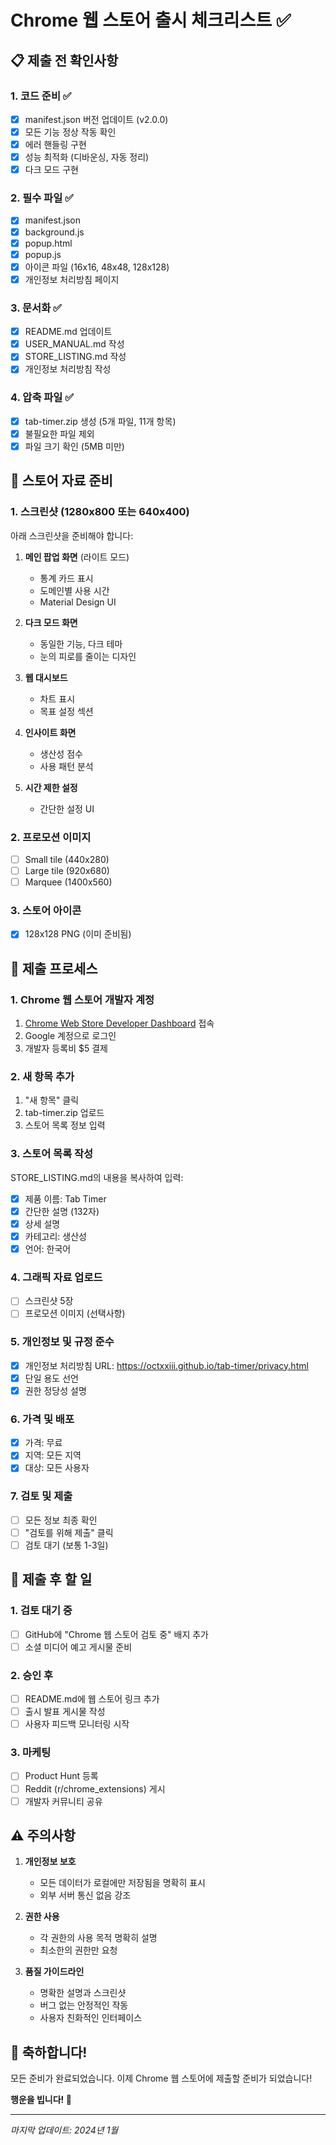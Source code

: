 # Chrome 웹 스토어 출시 체크리스트 ✅

## 📋 제출 전 확인사항

### 1. 코드 준비 ✅
- [x] manifest.json 버전 업데이트 (v2.0.0)
- [x] 모든 기능 정상 작동 확인
- [x] 에러 핸들링 구현
- [x] 성능 최적화 (디바운싱, 자동 정리)
- [x] 다크 모드 구현

### 2. 필수 파일 ✅
- [x] manifest.json
- [x] background.js
- [x] popup.html
- [x] popup.js
- [x] 아이콘 파일 (16x16, 48x48, 128x128)
- [x] 개인정보 처리방침 페이지

### 3. 문서화 ✅
- [x] README.md 업데이트
- [x] USER_MANUAL.md 작성
- [x] STORE_LISTING.md 작성
- [x] 개인정보 처리방침 작성

### 4. 압축 파일 ✅
- [x] tab-timer.zip 생성 (5개 파일, 11개 항목)
- [x] 불필요한 파일 제외
- [x] 파일 크기 확인 (5MB 미만)

## 🎨 스토어 자료 준비

### 1. 스크린샷 (1280x800 또는 640x400)
아래 스크린샷을 준비해야 합니다:

1. **메인 팝업 화면** (라이트 모드)
   - 통계 카드 표시
   - 도메인별 사용 시간
   - Material Design UI

2. **다크 모드 화면**
   - 동일한 기능, 다크 테마
   - 눈의 피로를 줄이는 디자인

3. **웹 대시보드**
   - 차트 표시
   - 목표 설정 섹션

4. **인사이트 화면**
   - 생산성 점수
   - 사용 패턴 분석

5. **시간 제한 설정**
   - 간단한 설정 UI

### 2. 프로모션 이미지
- [ ] Small tile (440x280)
- [ ] Large tile (920x680)
- [ ] Marquee (1400x560)

### 3. 스토어 아이콘
- [x] 128x128 PNG (이미 준비됨)

## 🚀 제출 프로세스

### 1. Chrome 웹 스토어 개발자 계정
1. [Chrome Web Store Developer Dashboard](https://chrome.google.com/webstore/devconsole) 접속
2. Google 계정으로 로그인
3. 개발자 등록비 $5 결제

### 2. 새 항목 추가
1. "새 항목" 클릭
2. tab-timer.zip 업로드
3. 스토어 목록 정보 입력

### 3. 스토어 목록 작성
STORE_LISTING.md의 내용을 복사하여 입력:
- [x] 제품 이름: Tab Timer
- [x] 간단한 설명 (132자)
- [x] 상세 설명
- [x] 카테고리: 생산성
- [x] 언어: 한국어

### 4. 그래픽 자료 업로드
- [ ] 스크린샷 5장
- [ ] 프로모션 이미지 (선택사항)

### 5. 개인정보 및 규정 준수
- [x] 개인정보 처리방침 URL: https://octxxiii.github.io/tab-timer/privacy.html
- [x] 단일 용도 선언
- [x] 권한 정당성 설명

### 6. 가격 및 배포
- [x] 가격: 무료
- [x] 지역: 모든 지역
- [x] 대상: 모든 사용자

### 7. 검토 및 제출
- [ ] 모든 정보 최종 확인
- [ ] "검토를 위해 제출" 클릭
- [ ] 검토 대기 (보통 1-3일)

## 📝 제출 후 할 일

### 1. 검토 대기 중
- [ ] GitHub에 "Chrome 웹 스토어 검토 중" 배지 추가
- [ ] 소셜 미디어 예고 게시물 준비

### 2. 승인 후
- [ ] README.md에 웹 스토어 링크 추가
- [ ] 출시 발표 게시물 작성
- [ ] 사용자 피드백 모니터링 시작

### 3. 마케팅
- [ ] Product Hunt 등록
- [ ] Reddit (r/chrome_extensions) 게시
- [ ] 개발자 커뮤니티 공유

## ⚠️ 주의사항

1. **개인정보 보호**
   - 모든 데이터가 로컬에만 저장됨을 명확히 표시
   - 외부 서버 통신 없음 강조

2. **권한 사용**
   - 각 권한의 사용 목적 명확히 설명
   - 최소한의 권한만 요청

3. **품질 가이드라인**
   - 명확한 설명과 스크린샷
   - 버그 없는 안정적인 작동
   - 사용자 친화적인 인터페이스

## 🎉 축하합니다!

모든 준비가 완료되었습니다. 이제 Chrome 웹 스토어에 제출할 준비가 되었습니다!

**행운을 빕니다! 🚀**

---

*마지막 업데이트: 2024년 1월* 